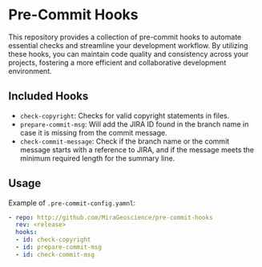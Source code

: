 # Pre-Commit Hooks

This repository provides a collection of pre-commit hooks to automate essential checks and streamline your development workflow. By utilizing these hooks, you can maintain code quality and consistency across your projects, fostering a more efficient and collaborative development environment.

## Included Hooks
- `check-copyright`: Checks for valid copyright statements in files.
- `prepare-commit-msg`: Will add the JIRA ID found in the branch name in case it is missing from the commit message.
- `check-commit-message`: Check if the branch name or the commit message starts with a reference to JIRA, and if the message meets the minimum required length for the summary line.

## Usage
Example of `.pre-commit-config.yamnl`:
```yaml
- repo: http://github.com/MiraGeoscience/pre-commit-hooks
  rev: <release>
  hooks:
  - id: check-copyright
  - id: prepare-commit-msg
  - id: check-commit-msg
```